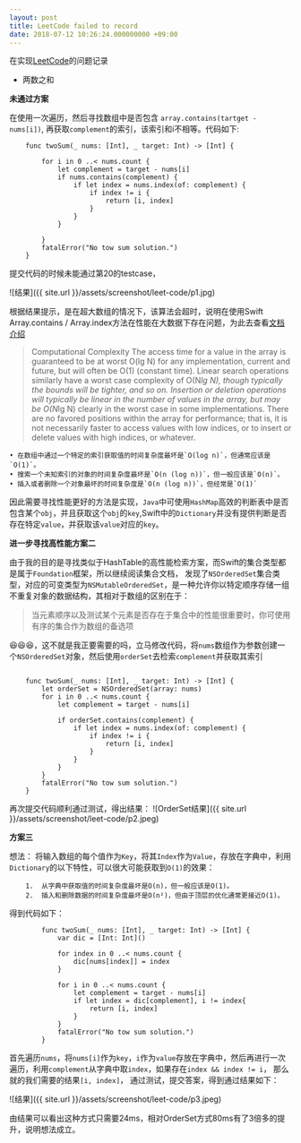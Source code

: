 ```yaml
---
layout: post
title: LeetCode failed to record
date: 2018-07-12 10:26:24.000000000 +09:00
---
```


在实现[LeetCode](https://leetcode-cn.com/)的问题记录


* 两数之和

**未通过方案**

  在使用一次遍历，然后寻找数组中是否包含 `array.contains(tartget - nums[i])`, 再获取`complement`的索引，该索引和i不相等。代码如下:
   
```
	func twoSum(_ nums: [Int], _ target: Int) -> [Int] {
    
	    for i in 0 ..< nums.count {
	        let complement = target - nums[i]
	        if nums.contains(complement) {
	            if let index = nums.index(of: complement) {
	                if index != i {
	                    return [i, index]
	                }
	            }
	        }
	        
	    }
	    fatalError("No tow sum solution.")
	}
```

提交代码的时候未能通过第20的testcase，


![结果]({{ site.url }}/assets/screenshot/leet-code/p1.jpg)

根据结果提示，是在超大数组的情况下，该算法会超时，说明在使用Swift Array.contains / Array.index方法在性能在大数据下存在问题，为此去查看[文档介绍](https://opensource.apple.com/source/CF/CF-550.13/CFArray.h)
> Computational Complexity
	The access time for a value in the array is guaranteed to be at
	worst O(lg N) for any implementation, current and future, but will
	often be O(1) (constant time). Linear search operations similarly
	have a worst case complexity of O(N*lg N), though typically the
	bounds will be tighter, and so on. Insertion or deletion operations
	will typically be linear in the number of values in the array, but
	may be O(N*lg N) clearly in the worst case in some implementations.
	There are no favored positions within the array for performance;
	that is, it is not necessarily faster to access values with low
	indices, or to insert or delete values with high indices, or
	whatever.
	
	• 在数组中通过一个特定的索引获取值的时间复杂度最坏是`O(log n)`，但通常应该是`O(1)`。
	• 搜索一个未知索引的对象的时间复杂度最坏是`O(n (log n))`，但一般应该是`O(n)`。
	• 插入或者删除一个对象最坏的时间复杂度是`O(n (log n))`，但经常是`O(1)`
	
	
因此需要寻找性能更好的方法是实现，`Java`中可使用`HashMap`高效的判断表中是否包含某个`obj`，并且获取这个`obj`的`key`,Swift中的`Dictionary`并没有提供判断是否存在特定`value`，并获取该`value`对应的`key`。



**进一步寻找高性能方案二**

由于我的目的是寻找类似于HashTable的高性能检索方案，而Swift的集合类型都是属于`Foundation`框架，所以继续阅读集合文档， 发现了`NSOrderedSet`集合类型，对应的可变类型为`NSMutableOrderedSet`，是一种允许你以特定顺序存储一组不重复对象的数据结构，其相对于数组的区别在于：
> 当元素顺序以及测试某个元素是否存在于集合中的性能很重要时，你可使用有序的集合作为数组的备选项

😆😆😆，这不就是我正要需要的吗，立马修改代码，将`nums`数组作为参数创建一个`NSOrderedSet`对象，然后使用`orderSet`去检索`complement`并获取其索引

```

	func twoSum(_ nums: [Int], _ target: Int) -> [Int] {
        let orderSet = NSOrderedSet(array: nums)
        for i in 0 ..< nums.count {
            let complement = target - nums[i]

            if orderSet.contains(complement) {
                if let index = nums.index(of: complement) {
                    if index != i {
                        return [i, index]
                    }
                }
            }
        }
        fatalError("No tow sum solution.")
    }
```

再次提交代码顺利通过测试，得出结果：
![OrderSet结果]({{ site.url }}/assets/screenshot/leet-code/p2.jpeg)

**方案三**

想法： 将输入数组的每个值作为`Key`，将其`Index`作为`Value`，存放在字典中，利用`Dictionary`的以下特性，可以很大可能获取到`O(1)`的效果：

```
	1.	从字典中获取值的时间复杂度最坏是O(n)，但一般应该是O(1)。
	2.	插入和删除数据的时间复杂度最坏是O(n²)，但由于顶层的优化通常更接近O(1)。

```

得到代码如下：

```
		func twoSum(_ nums: [Int], _ target: Int) -> [Int] {
	        var dic = [Int: Int]()
	    
	        for index in 0 ..< nums.count {
	            dic[nums[index]] = index
	        }
	
	        for i in 0 ..< nums.count {
	            let complement = target - nums[i]
	            if let index = dic[complement], i != index{
	                return [i, index]
	            }
	        }
	        fatalError("No tow sum solution.")
	    }
```
首先遍历`nums`，将`nums[i]`作为`key`，`i`作为`value`存放在字典中，然后再进行一次遍历，利用`complement`从字典中取`index`，如果存在`index && index != i`， 那么就的我们需要的结果`[i, index]`， 通过测试，提交答案，得到通过结果如下：

![结果]({{ site.url }}/assets/screenshot/leet-code/p3.jpeg)

由结果可以看出这种方式只需要24ms，相对OrderSet方式80ms有了3倍多的提升，说明想法成立。

